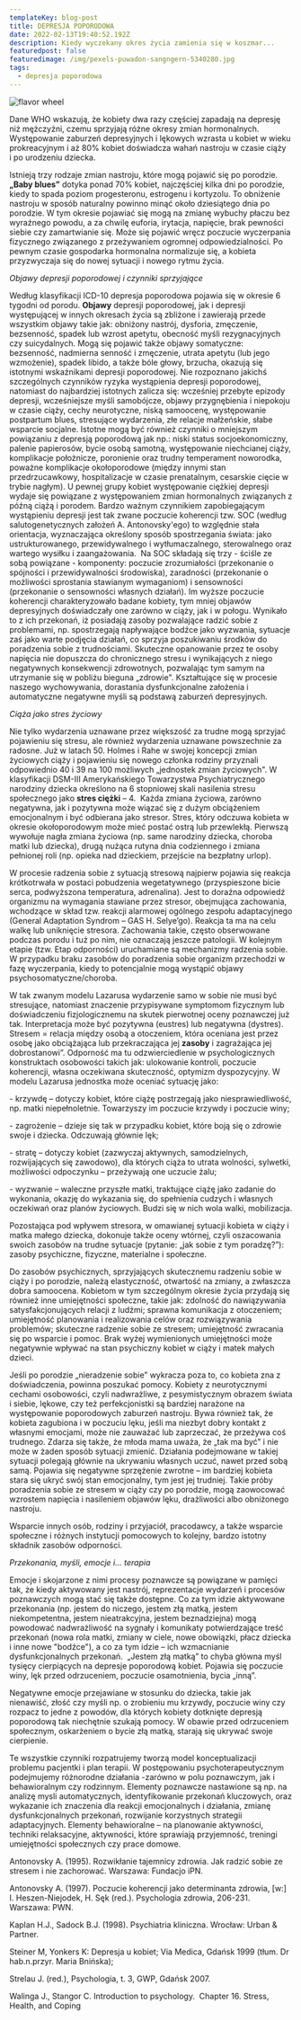 ```yaml
---
templateKey: blog-post
title: DEPRESJA POPORODOWA
date: 2022-02-13T19:40:52.192Z
description: Kiedy wyczekany okres życia zamienia się w koszmar...
featuredpost: false
featuredimage: /img/pexels-puwadon-sangngern-5340280.jpg
tags:
  - depresja poporodowa
---
```

![flavor wheel](/img/pexels-puwadon-sangngern-5340280.jpg "DEPRESJA POPORODOWA")

Dane WHO wskazują, że kobiety dwa razy częściej zapadają na depresję niż mężczyźni, czemu sprzyjają różne okresy zmian hormonalnych. Występowanie zaburzeń depresyjnych i lękowych wzrasta u kobiet w wieku prokreacyjnym i aż 80% kobiet doświadcza wahań nastroju w czasie ciąży i po urodzeniu dziecka.  

Istnieją trzy rodzaje zmian nastroju, które mogą pojawić się po porodzie. **„Baby blues”** dotyka ponad 70% kobiet, najczęściej kilka dni po porodzie, kiedy to spada poziom progesteronu, estrogenu i kortyzolu. To obniżenie nastroju w sposób naturalny powinno minąć około dziesiątego dnia po porodzie. W tym okresie pojawiać się mogą na zmianę wybuchy płaczu bez wyraźnego powodu, a za chwilę euforia, irytacja, napięcie, brak pewności siebie czy zamartwianie się. Może się pojawić wręcz poczucie wyczerpania fizycznego związanego z przeżywaniem ogromnej odpowiedzialności. Po pewnym czasie gospodarka hormonalna normalizuje się, a kobieta przyzwyczaja się do nowej sytuacji i nowego rytmu życia. 

*Objawy depresji poporodowej i czynniki sprzyjające* 

Według klasyfikacji ICD-10 depresja poporodowa pojawia się w okresie 6 tygodni od porodu. **Objawy**  depresji poporodowej, jak i depresji występującej w innych okresach życia są zbliżone i zawierają przede wszystkim objawy takie jak: obniżony nastrój, dysforia, zmęczenie, bezsenność, spadek lub wzrost apetytu, obecność myśli rezygnacyjnych czy suicydalnych. Mogą się pojawić także objawy somatyczne: bezsenność, nadmierna senność i zmęczenie, utrata apetytu (lub jego wzmożenie), spadek libido, a także bóle głowy, brzucha, okazują się istotnymi wskaźnikami depresji poporodowej. Nie rozpoznano jakichś szczególnych czynników ryzyka wystąpienia depresji poporodowej, natomiast do najbardziej istotnych zalicza się: wcześniej przebyte epizody depresji, wcześniejsze myśli samobójcze, objawy przygnębienia i niepokoju w czasie ciąży, cechy neurotyczne, niską samoocenę, występowanie postpartum blues, stresujące wydarzenia, złe relacje małżeńskie, słabe wsparcie socjalne. Istotne mogą być również czynniki o mniejszym powiązaniu z depresją poporodową jak np.: niski status socjoekonomiczny, palenie papierosów, bycie osobą samotną, występowanie niechcianej ciąży, komplikacje położnicze, poronienie oraz trudny temperament noworodka, poważne komplikacje okołoporodowe (między innymi stan przedrzucawkowy, hospitalizacje w czasie prenatalnym, cesarskie cięcie w trybie nagłym). U pewnej grupy kobiet występowanie ciężkiej depresji wydaje się powiązane z występowaniem zmian hormonalnych związanych z późną ciążą i porodem. Bardzo ważnym czynnikiem zapobiegającym wystąpieniu depresji jest tak zwane poczucie koherencji tzw. SOC (według salutogenetycznych założeń A. Antonovsky'ego) to względnie stała orientacja, wyznaczająca określony sposób spostrzegania świata: jako ustrukturowanego, przewidywalnego i wytłumaczalnego, sterowalnego oraz wartego wysiłku i zaangażowania.  Na SOC składają się trzy - ściśle ze sobą powiązane - komponenty: poczucie zrozumiałości (przekonanie o spójności i przewidywalności środowiska), zaradności (przekonanie o możliwości sprostania stawianym wymaganiom) i sensowności (przekonanie o sensowności własnych działań). Im wyższe poczucie koherencji charakteryzowało badane kobiety, tym mniej objawów depresyjnych doświadczały one zarówno w ciąży, jak i w połogu. Wynikało to z ich przekonań, iż posiadają zasoby pozwalające radzić sobie z problemami, np. spostrzegają napływające bodźce jako wyzwania, sytuacje zaś jako warte podjęcia działań, co sprzyja poszukiwaniu środków do poradzenia sobie z trudnościami. Skuteczne opanowanie przez te osoby napięcia nie dopuszcza do chronicznego stresu i wynikających z niego negatywnych konsekwencji zdrowotnych, pozwalając tym samym na utrzymanie się w pobliżu bieguna „zdrowie". Kształtujące się w procesie naszego wychowywania, dorastania  dysfunkcjonalne założenia i automatyczne negatywne myśli są podstawą  zaburzeń depresyjnych. 

*Ciąża jako stres życiowy*

Nie tylko wydarzenia uznawane przez większość za trudne mogą sprzyjać pojawieniu się stresu, ale również wydarzenia uznawane powszechnie za radosne. Już w latach 50. Holmes i Rahe w swojej koncepcji zmian życiowych ciąży i pojawieniu się nowego członka rodziny przyznali odpowiednio 40 i 39 na 100 możliwych „jednostek zmian życiowych". W klasyfikacji DSM-III Amerykańskiego Towarzystwa Psychiatrycznego narodziny dziecka określono na 6 stopniowej skali nasilenia stresu społecznego jako **stres ciężki** – 4.  Każda zmiana życiowa, zarówno negatywna, jak i pozytywna może wiązać się z dużym obciążeniem emocjonalnym i być odbierana jako stresor. Stres, który odczuwa kobieta w okresie okołoporodowym może mieć postać ostrą lub przewlekłą. Pierwszą wywołuje nagła zmiana życiowa (np. same narodziny dziecka, choroba matki lub dziecka), drugą nużąca rutyna dnia codziennego i zmiana pełnionej roli (np. opieka nad dzieckiem, przejście na bezpłatny urlop). 

W procesie radzenia sobie z sytuacją stresową najpierw pojawia się reakcja krótkotrwała w postaci pobudzenia wegetatywnego (przyspieszone bicie serca, podwyższona temperatura, adrenalina). Jest to doraźna odpowiedź organizmu na wymagania stawiane przez stresor, obejmująca zachowania, wchodzące w skład tzw. reakcji alarmowej ogólnego zespołu adaptacyjnego (General Adaptation Syndrom – GAS H. Selye’go). Reakcja ta ma na celu walkę lub uniknięcie stresora. Zachowania takie, często obserwowane podczas porodu i tuż po nim, nie oznaczają jeszcze patologii. W kolejnym etapie (tzw. Etap odporności) uruchamiane są mechanizmy radzenia sobie. W przypadku braku zasobów do poradzenia sobie organizm przechodzi w fazę wyczerpania, kiedy to potencjalnie mogą wystąpić objawy psychosomatyczne/choroba. 

W tak zwanym modelu Lazarusa wydarzenie samo w sobie nie musi być stresujące,  natomiast znaczenie przypisywane symptomom fizycznym lub doświadczeniu fizjologicznemu na skutek pierwotnej oceny poznawczej już tak. Interpretacja może być pozytywna (eustres) lub negatywna (dystres). Stresem =  relacja między osobą a otoczeniem, która oceniana jest przez osobę jako obciążająca lub przekraczająca jej **zasoby** i zagrażająca jej dobrostanowi”. Odporność ma tu odzwierciedlenie w psychologicznych konstruktach osobowości takich jak: ulokowanie kontroli, poczucie koherencji, własna oczekiwana skuteczność, optymizm dyspozycyjny. W modelu Lazarusa jednostka może oceniać sytuację jako: 

\- krzywdę – dotyczy kobiet, które ciążę postrzegają jako niesprawiedliwość, np. matki niepełnoletnie. Towarzyszy im poczucie krzywdy i poczucie winy; 

\- zagrożenie – dzieje się tak w przypadku kobiet, które boją się o zdrowie swoje i dziecka. Odczuwają głównie lęk; 

\- stratę – dotyczy kobiet (zazwyczaj aktywnych, samodzielnych, rozwijających się zawodowo), dla których ciąża to utrata wolności, sylwetki, możliwości odpoczynku – przeżywają one uczucie żalu;

\- wyzwanie – waleczne przyszłe matki, traktujące ciążę jako zadanie do wykonania, okazję do wykazania się, do spełnienia cudzych i własnych oczekiwań oraz planów życiowych. Budzi się w nich wola walki, mobilizacja.

Pozostająca pod wpływem stresora, w omawianej sytuacji kobieta w ciąży i matka małego dziecka, dokonuje także oceny wtórnej, czyli oszacowania swoich zasobów na trudne sytuacje (pytanie: „jak sobie z tym poradzę?”): zasoby psychiczne, fizyczne, materialne i społeczne.

Do zasobów psychicznych, sprzyjających skutecznemu radzeniu sobie w ciąży i po porodzie, należą elastyczność, otwartość na zmiany, a zwłaszcza dobra samoocena. Kobietom w tym szczególnym okresie życia przydają się również inne umiejętności społeczne, takie jak: zdolność do nawiązywania satysfakcjonujących relacji z ludźmi; sprawna komunikacja z otoczeniem; umiejętność planowania i realizowania celów oraz rozwiązywania problemów; skuteczne radzenie sobie ze stresem; umiejętność zwracania się po wsparcie i pomoc. Brak wyżej wymienionych umiejętności może negatywnie wpływać na stan psychiczny kobiet w ciąży i matek małych dzieci.

Jeśli po porodzie „nieradzenie sobie” wykracza poza to, co kobieta zna z doświadczenia, powinna poszukać pomocy. Kobiety z neurotycznymi cechami osobowości, czyli nadwrażliwe, z pesymistycznym obrazem świata i siebie, lękowe, czy też perfekcjonistki są bardziej narażone na występowanie poporodowych zaburzeń nastroju. Bywa również tak, że kobieta zagubiona i w poczuciu lęku, jeśli ma niezbyt dobry kontakt z własnymi emocjami, może nie zauważać lub zaprzeczać, że przeżywa coś trudnego. Zdarza się także, że młoda mama uważa, że „tak ma być” i nie może w żaden sposób sytuacji zmienić. Działania podejmowane w takiej sytuacji polegają głównie na ukrywaniu własnych uczuć, nawet przed sobą samą. Pojawia się negatywne sprzężenie zwrotne – im bardziej kobieta stara się ukryć swój stan emocjonalny, tym jest jej trudniej. Takie próby poradzenia sobie ze stresem w ciąży czy po porodzie, mogą zaowocować wzrostem napięcia i nasileniem objawów lęku, drażliwości albo obniżonego nastroju.

Wsparcie innych osób, rodziny i przyjaciół, pracodawcy, a także wsparcie społeczne i różnych instytucji pomocowych to kolejny, bardzo istotny składnik zasobów odporności.



*Przekonania, myśli, emocje i... terapia*

Emocje i skojarzone z nimi procesy poznawcze są powiązane w pamięci tak, że kiedy aktywowany jest nastrój, reprezentacje wydarzeń i procesów poznawczych mogą stać się także dostępne. Co za tym idzie aktywowane przekonania (np. jestem do niczego, jestem złą matką, jestem niekompetentna, jestem nieatrakcyjna, jestem beznadziejna) mogą powodować nadwrażliwość na sygnały i komunikaty potwierdzające treść przekonań (nowa rola matki, zmiany w ciele, nowe obowiązki, płacz dziecka i inne nowe "bodźce"), a co za tym idzie – ich wzmacnianie dysfunkcjonalnych przekonań.  „Jestem złą matką” to chyba główna myśl tysięcy cierpiących na depresje poporodową kobiet. Pojawia się poczucie winy, lęk przed odrzuceniem, poczucie osamotnienia, bycia „inną”. 

Negatywne emocje przejawiane w stosunku do dziecka, takie jak nienawiść, złość czy myśli np. o zrobieniu mu krzywdy, poczucie winy czy rozpacz to jedne z powodów, dla których kobiety dotknięte depresją poporodową tak niechętnie szukają pomocy. W obawie przed odrzuceniem społecznym, oskarżeniem o bycie złą matką, starają się ukrywać swoje cierpienie. 

Te wszystkie czynniki rozpatrujemy tworzą model konceptualizacji problemu pacjentki i plan terapii. W postępowaniu psychoterapeutycznym podejmujemy różnorodne działania -zarówno w polu poznawczym, jak i behawioralnym czy rodzinnym. Elementy poznawcze nastawione są np. na analizę mysli automatycznych, identyfikowanie przekonań kluczowych, oraz wykazanie ich znaczenia dla reakcji emocjonalnych i działania, zmianę dysfunkcjonalnych przekonań, rozwijanie korzystnych strategii adaptacyjnych. Elementy behawioralne – na planowanie aktywności, techniki relaksacyjne, aktywności, które sprawiają przyjemność, treningi umiejętności społecznych czy prace domowe.













Antonovsky A. (1995). Rozwikłanie tajemnicy zdrowia. Jak radzić sobie ze stresem i nie zachorować. Warszawa: Fundacjo iPN.

Antonovsky A. (1997). Poczucie koherencji jako determinanta zdrowia, \[w:] I. Heszen-Niejodek, H. Sęk (red.). Psychologia zdrowia, 206-231. Warszawa: PWN.

Kaplan H.J., Sadock B.J. (1998). Psychiatria kliniczna. Wrocław: Urban & Partner.

Steiner M, Yonkers K: Depresja u kobiet; Via Medica, Gdańsk 1999 (tłum. Dr hab.n.przyr. Maria Bnińska);

Strelau J. (red.), Psychologia, t. 3, GWP, Gdańsk 2007.

Walinga J., Stangor C. Introduction to psychology.  Chapter 16. Stress, Health, and Coping